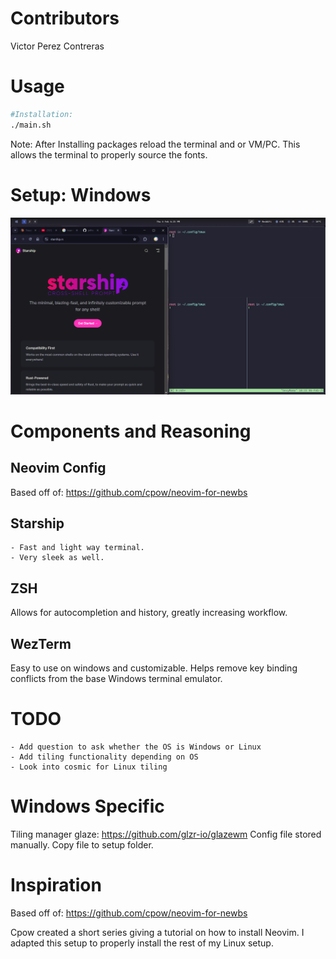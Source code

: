 # Contributors
Victor Perez Contreras

# Usage
```bash
#Installation:
./main.sh
```
Note:
    After Installing packages reload the terminal and or VM/PC. 
    This allows the terminal to properly source the fonts.

# Setup: Windows

![Screenshot](imgs/windows/Window_manager_and_tmux_config.png)

# Components and Reasoning
## Neovim Config
Based off of: https://github.com/cpow/neovim-for-newbs

## Starship
    - Fast and light way terminal. 
    - Very sleek as well.

## ZSH
Allows for autocompletion and history, greatly increasing workflow.

## WezTerm
Easy to use on windows and customizable. Helps remove key binding conflicts from the base Windows terminal emulator.

# TODO 
    - Add question to ask whether the OS is Windows or Linux
    - Add tiling functionality depending on OS
    - Look into cosmic for Linux tiling

# Windows Specific
Tiling manager glaze: https://github.com/glzr-io/glazewm
Config file stored manually. Copy file to setup folder.

# Inspiration
Based off of: https://github.com/cpow/neovim-for-newbs

Cpow created a short series giving a tutorial on how to install Neovim.
I adapted this setup to properly install the rest of my Linux setup.
